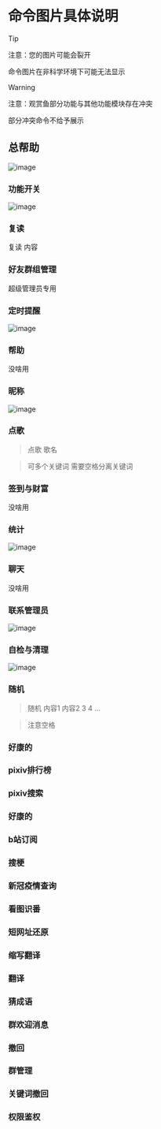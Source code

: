 # 命令图片具体说明
> [!TIP]
> 注意：您的图片可能会裂开
>
> 命令图片在非科学环境下可能无法显示


> [!WARNING]
> 注意：观赏鱼部分功能与其他功能模块存在冲突
>
> 部分冲突命令不给予展示


## 总帮助
![image](https://raw.githubusercontent.com/YanQian01/kokomigo/main/docs/style/paimeng/pmhelp.png)

### 功能开关
![image](https://raw.githubusercontent.com/YanQian01/kokomigo/main/docs/style/paimeng/gnkg.png)


### 复读
复读 内容

### 好友群组管理
超级管理员专用

### 定时提醒
![image](https://raw.githubusercontent.com/YanQian01/kokomigo/main/docs/style/paimeng/dstx.png)


### 帮助
没啥用

### 昵称
![image](https://raw.githubusercontent.com/YanQian01/kokomigo/main/docs/style/paimeng/nc.png)

### 点歌
>点歌 歌名

>可多个关键词 需要空格分离关键词

### 签到与财富

没啥用

### 统计
![image](https://raw.githubusercontent.com/YanQian01/kokomigo/main/docs/style/paimeng/tj.png)

### 聊天
没啥用

### 联系管理员
![image](https://raw.githubusercontent.com/YanQian01/kokomigo/main/docs/style/paimeng/lxgly.png)


### 自检与清理
![image](https://raw.githubusercontent.com/YanQian01/kokomigo/main/docs/style/paimeng/zjyql.png)


### 随机
>随机 内容1 内容2 3 4 ...

>注意空格


### 好康的


### pixiv排行榜

### pixiv搜索

### 好康的

### b站订阅

### 搜梗

### 新冠疫情查询

### 看图识番

### 短网址还原

### 缩写翻译

### 翻译

### 猜成语

### 群欢迎消息

### 撤回

### 群管理

### 关键词撤回

### 权限鉴权

